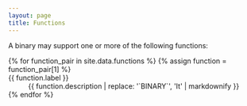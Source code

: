 ```yaml
---
layout: page
title: Functions
---
```


A binary may support one or more of the following functions:

<dl class="function-list">
    {% for function_pair in site.data.functions %}
    {% assign function = function_pair[1] %}
    <dt>{{ function.label }}</dt>
    <dd>{{ function.description | replace: '`BINARY`', 'It' | markdownify }}</dd>
    {% endfor %}
</dl>
